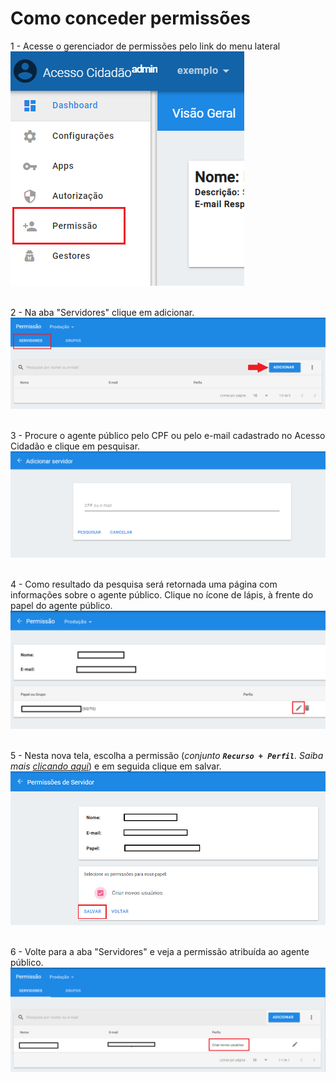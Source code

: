 # Como conceder permissões

1 - Acesse o gerenciador de permissões pelo link do menu lateral  
!["Menu Permissões"](../_images/01_permissoes.png)  
&nbsp;  

2 - Na aba "Servidores" clique em adicionar.
!["Aba servdores"](../_images/02_permissoes.png)  
&nbsp;  

3 - Procure o agente público pelo CPF ou pelo e-mail cadastrado no Acesso Cidadão e clique em pesquisar.
!["Pesquisar agente público"](../_images/03_permissoes.png)
&nbsp;  

4 - Como resultado da pesquisa será retornada uma página com informações sobre o agente público. Clique no ícone de lápis, à frente do papel
do agente público.
!["Escolher agente público"](../_images/04_permissoes.png)
&nbsp;  

5 - Nesta nova tela, escolha a permissão (<span style="font-size: 14px"><em>conjunto **```Recurso + Perfil```**. Saiba mais 
[clicando aqui](https://docs.admin.acessocidadao.es.gov.br/Autorizacoes/Index.html#permissoes-no-ac)</em></span>) e em seguida clique em salvar.
!["Selecionando permissão"](../_images/05_permissoes.png)  
&nbsp;  

6 - Volte para a aba "Servidores" e veja a permissão atribuída ao agente público.
!["Permissão atribuída"](../_images/06_permissoes.png)